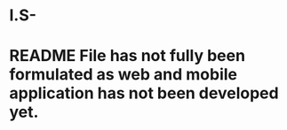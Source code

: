 # I.S-
# README File has not fully been formulated as web and mobile application has not been developed yet.
